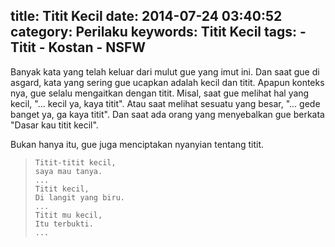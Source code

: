 title: Titit Kecil
date: 2014-07-24 03:40:52
category: Perilaku
keywords: Titit Kecil
tags:
    - Titit
    - Kostan
    - NSFW
---
Banyak kata yang telah keluar dari mulut gue yang imut ini. Dan saat gue di asgard, kata yang sering gue ucapkan adalah kecil dan titit. Apapun konteks nya, gue selalu mengaitkan dengan titit. <!-- more --> Misal, saat gue melihat hal yang kecil, "... kecil ya, kaya titit". Atau saat melihat sesuatu yang besar, "... gede banget ya, ga kaya titit". Dan saat ada orang yang menyebalkan gue berkata "Dasar kau titit kecil".

Bukan hanya itu, gue juga menciptakan nyanyian tentang titit.
>     Titit-titit kecil,
>     saya mau tanya.
>     ...
>     Titit kecil,
>     Di langit yang biru.
>     ...
>     Titit mu kecil,
>     Itu terbukti.
>     ...
